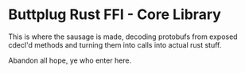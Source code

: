 # Buttplug Rust FFI - Core Library

This is where the sausage is made, decoding protobufs from exposed cdecl'd methods and turning them into calls into actual rust stuff.

Abandon all hope, ye who enter here.